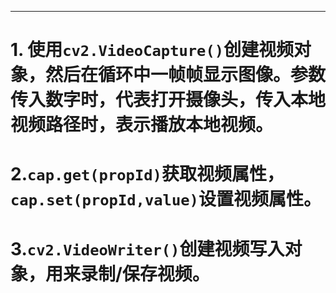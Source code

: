  ---
# 1. 使用`cv2.VideoCapture()`创建视频对象，然后在循环中一帧帧显示图像。参数传入数字时，代表打开摄像头，传入本地视频路径时，表示播放本地视频。
# 2.`cap.get(propId)`获取视频属性，`cap.set(propId,value)`设置视频属性。
# 3.`cv2.VideoWriter()`创建视频写入对象，用来录制/保存视频。